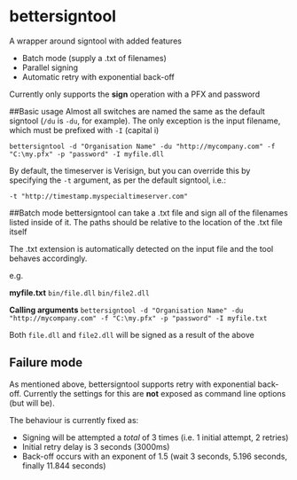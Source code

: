 # bettersigntool
A wrapper around signtool with added features

* Batch mode (supply a .txt of filenames)
* Parallel signing
* Automatic retry with exponential back-off

Currently only supports the **sign** operation with a PFX and password

##Basic usage
Almost all switches are named the same as the default signtool (`/du` is `-du`, for example). The only exception is the input filename, which must be prefixed with `-I` (capital i)

	bettersigntool -d "Organisation Name" -du "http://mycompany.com" -f "C:\my.pfx" -p "password" -I myfile.dll

By default, the timeserver is Verisign, but you can override this by specifying the `-t` argument, as per the default signtool, i.e.:

	-t "http://timestamp.myspecialtimeserver.com"
    

##Batch mode
bettersigntool can take a .txt file and sign all of the filenames listed inside of it. The paths should be relative to the location of the .txt file itself 

The .txt extension is automatically detected on the input file and the tool behaves accordingly.

e.g.

**myfile.txt**
`bin/file.dll`
`bin/file2.dll`

**Calling arguments**
`bettersigntool -d "Organisation Name" -du "http://mycompany.com" -f "C:\my.pfx" -p "password" -I myfile.txt`

Both `file.dll` and `file2.dll` will be signed as a result of the above

## Failure mode
As mentioned above, bettersigntool supports retry with exponential back-off. Currently the settings for this are **not** exposed as command line options (but will be).

The behaviour is currently fixed as:
* Signing will be attempted a *total* of 3 times (i.e. 1 initial attempt, 2 retries)
* Initial retry delay is 3 seconds (3000ms)
* Back-off occurs with an exponent of 1.5 (wait 3 seconds, 5.196 seconds, finally 11.844 seconds)
